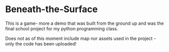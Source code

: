 # Beneath-the-Surface
This is a game- more a demo that was built from the ground up and was the final school project for my python programming class.

Does not as of this moment include map nor assets used in the project - only the code has been uploaded!
